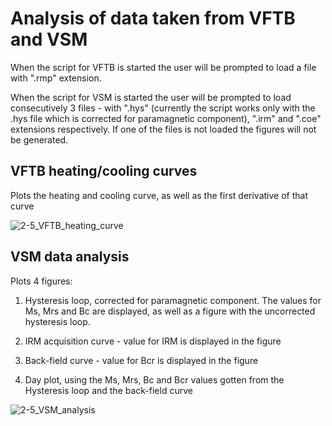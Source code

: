 # Analysis of data taken from VFTB and VSM

When the script for VFTB is started the user will be prompted to load a file with ".rmp" extension.

When the script for VSM is started the user will be prompted to load consecutively 3 files - with ".hys" (currently the script works only with the .hys file which is corrected for paramagnetic component), 
".irm" and ".coe" extensions respectively. If one of the files is not loaded the figures will not be generated.

## VFTB heating/cooling curves
Plots the heating and cooling curve, as well as the first derivative of that curve

![2-5_VFTB_heating_curve](https://github.com/Drago-n-95/Hysteresis/assets/52564717/19159629-0498-4ed4-bb30-b68676026312)

## VSM data analysis
Plots 4 figures:

1. Hysteresis loop, corrected for paramagnetic component. The values for Ms, Mrs and Bc are displayed, as well as
a figure with the uncorrected hysteresis loop.

2. IRM acquisition curve - value for IRM is displayed in the figure

3. Back-field curve - value for Bcr is displayed in the figure

4. Day plot, using the Ms, Mrs, Bc and Bcr values gotten from the Hysteresis loop and the back-field curve

![2-5_VSM_analysis](https://github.com/Drago-n-95/Hysteresis/assets/52564717/fff59593-2e5b-4a74-be0a-9041096be7ca)

